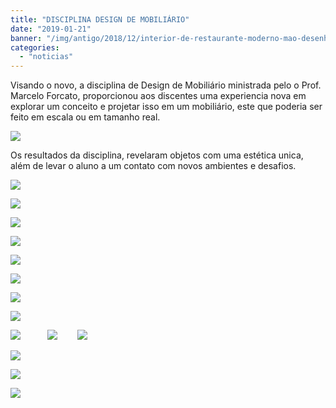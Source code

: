 ```yaml
---
title: "DISCIPLINA DESIGN DE MOBILIÁRIO"
date: "2019-01-21"
banner: "/img/antigo/2018/12/interior-de-restaurante-moderno-mao-desenhada_23-2147925672.jpg"
categories: 
  - "noticias"
---
```




Visando o novo, a disciplina de Design de Mobiliário ministrada pelo o Prof. Marcelo Forcato, proporcionou aos discentes uma experiencia nova em explorar um conceito e projetar isso em um mobiliário, este que poderia ser feito em escala ou em tamanho real.

<!-- more -->

[![](/img/antigo/2018/12/interior-de-restaurante-moderno-mao-desenhada_23-2147925672.jpg)](/img/antigo/2018/12/interior-de-restaurante-moderno-mao-desenhada_23-2147925672.jpg)

Os resultados da disciplina, revelaram objetos com uma estética unica, além de levar o aluno a um contato com novos ambientes e desafios.


[![](/img/antigo/2018/12/IMG_20181212_141711040-632x474.jpg)](/img/antigo/2018/12/IMG_20181212_141711040.jpg)


[![](/img/antigo/2018/12/DSC_3302-632x1281.jpg)](/img/antigo/2018/12/DSC_3302.jpg) 

[![](/img/antigo/2018/12/DSC_3303-632x1101.jpg)](/img/antigo/2018/12/DSC_3303.jpg) 

[![](/img/antigo/2018/12/DSC_3308-632x621.jpg)](/img/antigo/2018/12/DSC_3308.jpg) 

[![](/img/antigo/2018/12/DSC_3313-632x528.jpg)](/img/antigo/2018/12/DSC_3313.jpg) 

[![](/img/antigo/2018/12/DSC_3319-632x499.jpg)](/img/antigo/2018/12/DSC_3319.jpg) 

[![](/img/antigo/2018/12/DSC_3348-632x701.jpg)](/img/antigo/2018/12/DSC_3348.jpg) 

[![](/img/antigo/2018/12/DSC_3349-632x476.jpg)](/img/antigo/2018/12/DSC_3349.jpg) 

[![](/img/antigo/2018/12/DSC_3327-632x811.jpg)](/img/antigo/2018/12/DSC_3327.jpg)          
[![](/img/antigo/2018/12/DSC_3322-632x500.jpg)](/img/antigo/2018/12/DSC_3322.jpg)       
[![](/img/antigo/2018/12/DSC_3328-632x645.jpg)](/img/antigo/2018/12/DSC_3328.jpg) 

[![](/img/antigo/2018/12/DSC_3334-632x393.jpg)](/img/antigo/2018/12/DSC_3334.jpg) 

[![](/img/antigo/2018/12/DSC_3338-632x958.jpg)](/img/antigo/2018/12/DSC_3338.jpg) 

[![](/img/antigo/2018/12/DSC_3343-632x1074.jpg)](/img/antigo/2018/12/DSC_3343.jpg)
